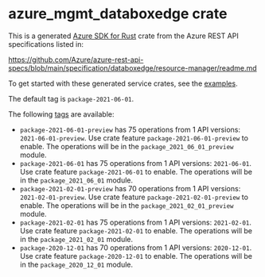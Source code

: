 # azure_mgmt_databoxedge crate

This is a generated [Azure SDK for Rust](https://github.com/Azure/azure-sdk-for-rust) crate from the Azure REST API specifications listed in:

https://github.com/Azure/azure-rest-api-specs/blob/main/specification/databoxedge/resource-manager/readme.md

To get started with these generated service crates, see the [examples](https://github.com/Azure/azure-sdk-for-rust/blob/main/services/README.md#examples).

The default tag is `package-2021-06-01`.

The following [tags](https://github.com/Azure/azure-sdk-for-rust/blob/main/services/tags.md) are available:

- `package-2021-06-01-preview` has 75 operations from 1 API versions: `2021-06-01-preview`. Use crate feature `package-2021-06-01-preview` to enable. The operations will be in the `package_2021_06_01_preview` module.
- `package-2021-06-01` has 75 operations from 1 API versions: `2021-06-01`. Use crate feature `package-2021-06-01` to enable. The operations will be in the `package_2021_06_01` module.
- `package-2021-02-01-preview` has 70 operations from 1 API versions: `2021-02-01-preview`. Use crate feature `package-2021-02-01-preview` to enable. The operations will be in the `package_2021_02_01_preview` module.
- `package-2021-02-01` has 75 operations from 1 API versions: `2021-02-01`. Use crate feature `package-2021-02-01` to enable. The operations will be in the `package_2021_02_01` module.
- `package-2020-12-01` has 70 operations from 1 API versions: `2020-12-01`. Use crate feature `package-2020-12-01` to enable. The operations will be in the `package_2020_12_01` module.